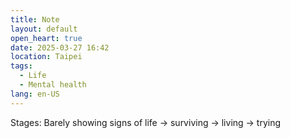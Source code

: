 ```yaml
---
title: Note
layout: default
open_heart: true
date: 2025-03-27 16:42
location: Taipei
tags: 
  - Life
  - Mental health
lang: en-US
---
```


Stages:
Barely showing signs of life → 
surviving → 
living → 
trying

